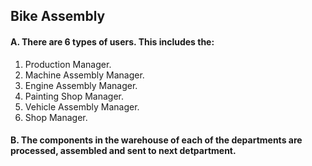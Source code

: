 ## Bike Assembly
#### A. There are 6 types of users. This includes the:
1. Production Manager.
2. Machine Assembly Manager.
3. Engine Assembly Manager.
4. Painting Shop Manager.
5. Vehicle Assembly Manager.
6. Shop Manager.
#### B. The components in the warehouse of each of the departments are processed, assembled and sent to next detpartment.
